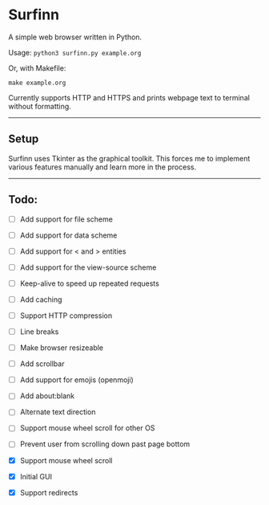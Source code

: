 # Surfinn

A simple web browser written in Python.

Usage: `python3 surfinn.py example.org`

Or, with Makefile:

`make example.org`

Currently supports HTTP and HTTPS and prints webpage text to terminal without
formatting. 

---

## Setup

Surfinn uses Tkinter as the graphical toolkit. This forces me to implement
various features manually and learn more in the process.

---

## Todo:

- [ ] Add support for file scheme
- [ ] Add support for data scheme
- [ ] Add support for &lt; and &gt; entities
- [ ] Add support for the view-source scheme
- [ ] Keep-alive to speed up repeated requests
- [ ] Add caching
- [ ] Support HTTP compression
- [ ] Line breaks
- [ ] Make browser resizeable
- [ ] Add scrollbar
- [ ] Add support for emojis (openmoji)
- [ ] Add about:blank
- [ ] Alternate text direction
- [ ] Support mouse wheel scroll for other OS
- [ ] Prevent user from scrolling down past page bottom
- [x] Support mouse wheel scroll
- [x] Initial GUI
- [x] Support redirects

